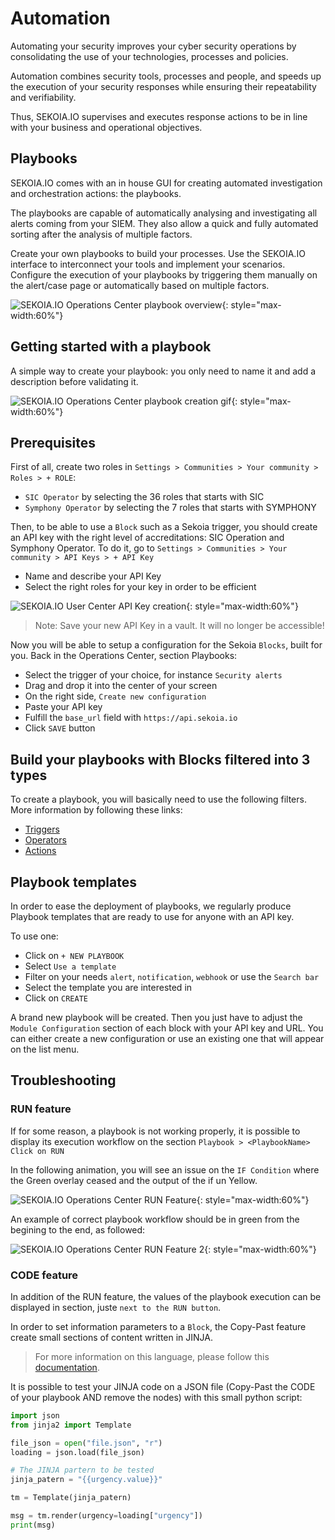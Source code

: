 # Automation

Automating your security improves your cyber security operations by consolidating the use of your technologies, processes and policies.

Automation combines security tools, processes and people, and speeds up the execution of your security responses while ensuring their repeatability and verifiability.

Thus, SEKOIA.IO supervises and executes response actions to be in line with your business and operational objectives.

## Playbooks

SEKOIA.IO comes with an in house GUI for creating automated investigation and orchestration actions: the playbooks.

The playbooks are capable of automatically analysing and investigating all alerts coming from your SIEM. They also allow a quick and fully automated sorting after the analysis of multiple factors.

Create your own playbooks to build your processes. Use the SEKOIA.IO interface to interconnect your tools and implement your scenarios. Configure the execution of your playbooks by triggering them manually on the alert/case page or automatically based on multiple factors.

![SEKOIA.IO Operations Center playbook overview](../assets/operation_center/playbooks/overview_playbook.png){: style="max-width:60%"}

## Getting started with a playbook

A simple way to create your playbook: you only need to name it and add a description before validating it.

![SEKOIA.IO Operations Center playbook creation gif](../assets/operation_center/playbooks/create_a_playbook.gif){: style="max-width:60%"}

## Prerequisites

First of all, create two roles in `Settings > Communities > Your community > Roles > + ROLE`:
- `SIC Operator` by selecting the 36 roles that starts with SIC
- `Symphony Operator` by selecting the 7 roles that starts with SYMPHONY

Then, to be able to use a `Block` such as a Sekoia trigger, you should create an API key with the right level of accreditations: SIC Operation and Symphony Operator.
To do it, go to `Settings > Communities > Your community > API Keys > + API Key`
- Name and describe your API Key
- Select the right roles for your key in order to be efficient

![SEKOIA.IO User Center API Key creation](../assets/operation_center/playbooks/create_an_api_key.png){: style="max-width:60%"}

> Note: Save your new API Key in a vault. It will no longer be accessible!

Now you will be able to setup a configuration for the Sekoia `Blocks`, built for you.
Back in the Operations Center, section Playbooks:

- Select the trigger of your choice, for instance `Security alerts`
- Drag and drop it into the center of your screen
- On the right side, `Create new configuration`
- Paste your API key
- Fulfill the `base_url` field with `https://api.sekoia.io`
- Click `SAVE` button

## Build your playbooks with Blocks filtered into 3 types

To create a playbook, you will basically need to use the following filters. More information by following these links:

- [Triggers](triggers.md)
- [Operators](operators.md)
- [Actions](actions.md)

## Playbook templates

In order to ease the deployment of playbooks, we regularly produce Playbook templates that are ready to use for anyone with an API key.

To use one:
- Click on `+ NEW PLAYBOOK`
- Select `Use a template`
- Filter on your needs `alert`, `notification`, `webhook` or use the `Search bar`
- Select the template you are interested in
- Click on `CREATE`

A brand new playbook will be created. Then you just have to adjust the `Module Configuration` section of each block with your API key and URL. You can either create a new configuration or use an existing one that will appear on the list menu.

## Troubleshooting

### RUN feature
If for some reason, a playbook is not working properly, it is possible to display its execution workflow on the section `Playbook > <PlaybookName> Click on RUN`

In the following animation, you will see an issue on the `IF Condition` where the Green overlay ceased and the output of the if un Yellow.

![SEKOIA.IO Operations Center RUN Feature](../assets/operation_center/playbooks/playbook_in_error.gif){: style="max-width:60%"}

An example of correct playbook workflow should be in green from the begining to the end, as followed:

![SEKOIA.IO Operations Center RUN Feature 2](../assets/operation_center/playbooks/troubleshooting_running.png){: style="max-width:60%"}

### CODE feature
In addition of the RUN feature, the values of the playbook execution can be displayed in section, juste `next to the RUN button`.

In order to set information parameters to a `Block`, the Copy-Past feature create small sections of content written in JINJA.
> For more information on this language, please follow this [documentation](https://jinja.palletsprojects.com/en/2.10.x/templates/).

It is possible to test your JINJA code on a JSON file (Copy-Past the CODE of your playbook AND remove the nodes) with this small python script:

```python
import json
from jinja2 import Template

file_json = open("file.json", "r")
loading = json.load(file_json)

# The JINJA partern to be tested
jinja_patern = "{{urgency.value}}"

tm = Template(jinja_patern)

msg = tm.render(urgency=loading["urgency"])
print(msg)
```
